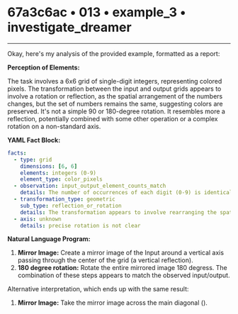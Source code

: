 # 67a3c6ac • 013 • example_3 • investigate_dreamer

---
Okay, here's my analysis of the provided example, formatted as a report:

**Perception of Elements:**

The task involves a 6x6 grid of single-digit integers, representing colored pixels. The transformation between the input and output grids appears to involve a rotation or reflection, as the spatial arrangement of the numbers changes, but the set of numbers remains the same, suggesting colors are preserved. It's not a simple 90 or 180-degree rotation. It resembles more a reflection, potentially combined with some other operation or a complex rotation on a non-standard axis.

**YAML Fact Block:**



```yaml
facts:
  - type: grid
    dimensions: [6, 6]
    elements: integers (0-9)
    element_type: color_pixels
  - observation: input_output_element_counts_match
    details: The number of occurrences of each digit (0-9) is identical in both input and output grids.
  - transformation_type: geometric
    sub_type: reflection_or_rotation
    details: The transformation appears to involve rearranging the spatial positions of elements, similar to a mirror image or a turn, but not a standard 90/180-degree rotation.
  - axis: unknown
    details: precise rotation is not clear
```



**Natural Language Program:**

1.  **Mirror Image:** Create a mirror image of the Input around a vertical axis passing through the center of the grid (a vertical reflection).
2.  **180 degree rotation:** Rotate the entire mirrored image 180 degress. The combination of these steps appears to match the observed input/output.

Alternative interpretation, which ends up with the same result:

1.  **Mirror Image:** Take the mirror image across the main diagonal (\).

